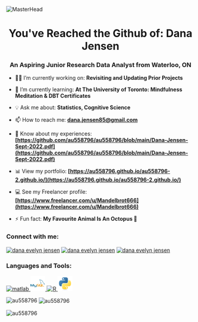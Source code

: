 ![MasterHead](https://external-content.duckduckgo.com/iu/?u=https%3A%2F%2Fstatistics-analytics.uark.edu%2F_resources%2Fimages%2Fstatistics-analytics-index.jpg&f=1&nofb=1)
<h1 align="center">You've Reached the Github of: Dana Jensen</h1>
<h3 align="center">An Aspiring Junior Research Data Analyst from Waterloo, ON</h3>

- 👨‍💻 I’m currently working on: **Revisiting and Updating Prior Projects**

- 🌱 I’m currently learning: **At The University of Toronto: Mindfulness Meditation & DBT Certificates**

- 💡 Ask me about: **Statistics, Cognitive Science**

- 📫 How to reach me: **dana.jensen85@gmail.com** 

- 📄 Know about my experiences: **[https://github.com/au558796/au558796/blob/main/Dana-Jensen-Sept-2022.pdf](https://github.com/au558796/au558796/blob/main/Dana-Jensen-Sept-2022.pdf)**

- 📊 View my portfolio: **[https://au558796.github.io/au558796-2.github.io/](https://au558796.github.io/au558796-2.github.io/)**

- 💻 See my Freelancer profile: **[https://www.freelancer.com/u/Mandelbrot666](https://www.freelancer.com/u/Mandelbrot666)** 

- ⚡ Fun fact: **My Favourite Animal Is An Octopus 🐙**

<h3 align="left">Connect with me:</h3>
<p align="left">
<a href="https://linkedin.com/in/dana evelyn jensen" target="blank"><img align="center" src="https://raw.githubusercontent.com/rahuldkjain/github-profile-readme-generator/master/src/images/icons/Social/linked-in-alt.svg" alt="dana evelyn jensen" height="30" width="40" /></a>
<a href="https://workplace.slack.com/team/U03GVBGD42U" target="blank"><img align="center" src="https://cdn.freebiesupply.com/logos/large/2x/slack-logo-icon.png" alt="dana evelyn jensen" height="30" width="40" /></a>
<a href="https://discordapp.com/users/D%C3%A6n%C3%A0#6045" target="blank"><img align="center" src="https://raw.githubusercontent.com/rahuldkjain/github-profile-readme-generator/master/src/images/icons/Social/discord.svg" alt="dana evelyn jensen" height="30" width="40" /></a>
</p>

<h3 align="left">Languages and Tools:</h3>
<p align="left"> <a href="https://www.mathworks.com/" target="_blank" rel="noreferrer"> <img src="https://upload.wikimedia.org/wikipedia/commons/2/21/Matlab_Logo.png" alt="matlab" width="40" height="40"/> </a> <a href="https://www.mysql.com/" target="_blank" rel="noreferrer"> <img src="https://raw.githubusercontent.com/devicons/devicon/master/icons/mysql/mysql-original-wordmark.svg" alt="mysql" width="40" height="40"/> <img src="https://www.rstudio.com/wp-content/uploads/2014/06/RStudio-Ball.png" alt="R" width="40" height="40"/> </a> <a href="https://www.python.org" target="_blank" rel="noreferrer"> <img src="https://raw.githubusercontent.com/devicons/devicon/master/icons/python/python-original.svg" alt="python" width="40" height="40"/> </a> </p>

<p><img align="left" src="https://github-readme-stats.vercel.app/api/top-langs?username=au558796&show_icons=true&locale=en&layout=compact&theme=tokyonight" alt="au558796" /></p>

<p>&nbsp;<img align="center" src="https://github-readme-stats.vercel.app/api?username=au558796&show_icons=true&locale=en&theme=tokyonight" alt="au558796" /></p>

<p><img align="center" src="https://github-readme-streak-stats.herokuapp.com/?user=au558796&&theme=tokyonight" alt="au558796" /></p>

